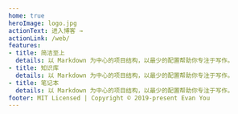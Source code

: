 ```yaml
---
home: true
heroImage: logo.jpg
actionText: 进入博客 →
actionLink: /web/
features:
- title: 简洁至上
  details: 以 Markdown 为中心的项目结构，以最少的配置帮助你专注于写作。
- title: 知识库
  details: 以 Markdown 为中心的项目结构，以最少的配置帮助你专注于写作。
- title: 笔记本
  details: 以 Markdown 为中心的项目结构，以最少的配置帮助你专注于写作。
footer: MIT Licensed | Copyright © 2019-present Evan You
---
```


